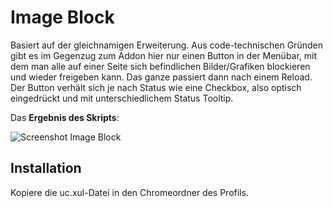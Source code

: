 # Image Block
Basiert auf der gleichnamigen Erweiterung. Aus code-technischen Gründen gibt es im Gegenzug zum Addon hier nur einen Button in der Menübar, mit dem 
man alle auf einer Seite sich befindlichen Bilder/Grafiken blockieren und wieder freigeben kann. Das ganze passiert dann nach einem Reload. 
Der Button verhält sich je nach Status wie eine Checkbox, also optisch eingedrückt und mit unterschiedlichem Status Tooltip.

Das **Ergebnis des Skripts**:

![Screenshot Image Block](https://github.com/ardiman/userChrome.js/raw/master/imageblock/scr_imageblock.png)

## Installation
Kopiere die uc.xul-Datei in den Chromeordner des Profils.

